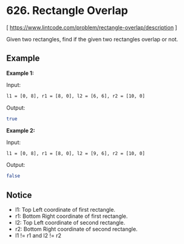# 626. Rectangle Overlap
[ https://www.lintcode.com/problem/rectangle-overlap/description ]

Given two rectangles, find if the given two rectangles overlap or not.

## Example
**Example 1:**

Input:
```sh
l1 = [0, 8], r1 = [8, 0], l2 = [6, 6], r2 = [10, 0]
```
Output:
```sh
true
```

**Example 2:**

Input:
```sh
l1 = [0, 8], r1 = [8, 0], l2 = [9, 6], r2 = [10, 0]
```
Output:
```sh
false
```

## Notice
- l1: Top Left coordinate of first rectangle.
- r1: Bottom Right coordinate of first rectangle.
- l2: Top Left coordinate of second rectangle.
- r2: Bottom Right coordinate of second rectangle.
- l1 != r1 and l2 != r2